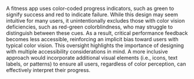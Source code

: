 
A fitness app uses color-coded progress indicators, such as green to signify success and red to indicate failure. While this design may seem intuitive for many users, it unintentionally excludes those with color vision deficiencies, such as red-green colorblindness, who may struggle to distinguish between these cues. As a result, critical performance feedback becomes less accessible, reinforcing an implicit bias toward users with typical color vision. This oversight highlights the importance of designing with multiple accessibility considerations in mind. A more inclusive approach would incorporate additional visual elements (i.e., icons, text labels, or patterns) to ensure all users, regardless of color perception, can effectively interpret their progress.

